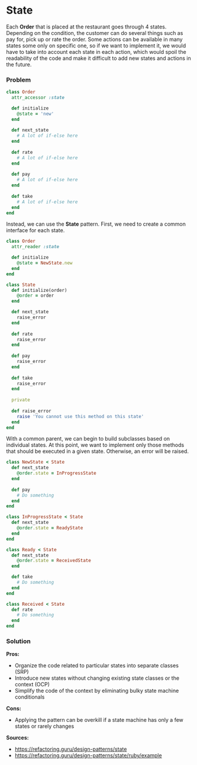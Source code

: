 # State

Each **Order** that is placed at the restaurant goes through 4 states. Depending on the condition, the customer can do several things such as pay for, pick up or rate the order. Some actions can be available in many states some only on specific one, so if we want to implement it, we would have to take into account each state in each action, which would spoil the readability of the code and make it difficult to add new states and actions in the future.

### Problem
``` Ruby
class Order
  attr_accessor :state

  def initialize
    @state = 'new'
  end
  
  def next_state
    # A lot of if-else here
  end
  
  def rate
    # A lot of if-else here
  end
  
  def pay
    # A lot of if-else here
  end
  
  def take
    # A lot of if-else here
  end
end
```

Instead, we can use the **State** pattern. First, we need to create a common interface for each state.

``` Ruby
class Order
  attr_reader :state

  def initialize
    @state = NewState.new
  end
end

class State
  def initialize(order)
    @order = order
  end

  def next_state
    raise_error
  end
  
  def rate
    raise_error
  end
  
  def pay
    raise_error
  end
  
  def take
    raise_error
  end
  
  private
  
  def raise_error
    raise 'You cannot use this method on this state'
  end
end
```

With a common parent, we can begin to build subclasses based on individual states. At this point, we want to implement only those methods that should be executed in a given state. Otherwise, an error will be raised.

``` Ruby
class NewState < State
  def next_state
    @order.state = InProgressState
  end
  
  def pay
    # Do something
  end
end

class InProgressState < State
  def next_state
    @order.state = ReadyState
  end
end

class Ready < State
  def next_state
    @order.state = ReceivedState
  end

  def take
    # Do something
  end
end

class Received < State
  def rate
    # Do something
  end
end
```

### Solution

**Pros:**
- Organize the code related to particular states into separate classes (SRP)
- Introduce new states without changing existing state classes or the context (OCP)
- Simplify the code of the context by eliminating bulky state machine conditionals

**Cons:**
- Applying the pattern can be overkill if a state machine has only a few states or rarely changes

**Sources:**
- https://refactoring.guru/design-patterns/state
- https://refactoring.guru/design-patterns/state/ruby/example
